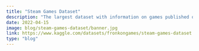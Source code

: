 ```yaml
---
title: "Steam Games Dataset"
description: "The largest dataset with information on games published on Steam"
date: 2022-04-15
image: blog/steam-games-dataset/banner.jpg
link: https://www.kaggle.com/datasets/fronkongames/steam-games-dataset
type: "blog"
---
```

